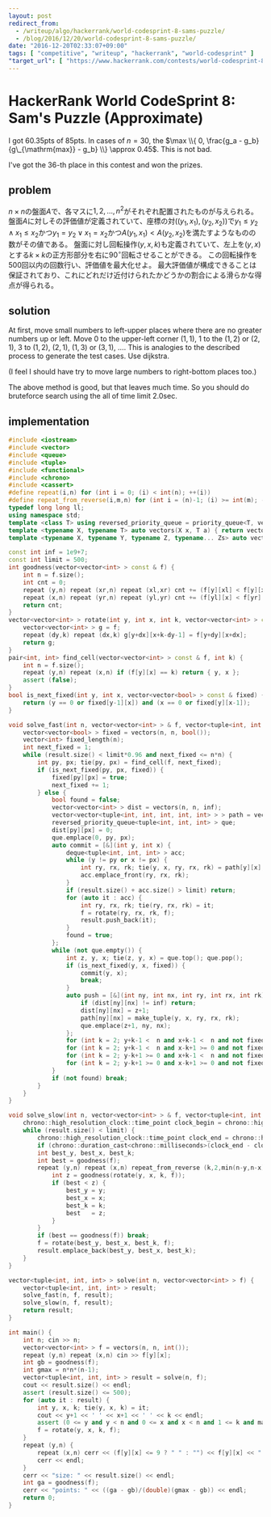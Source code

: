 ```yaml
---
layout: post
redirect_from:
  - /writeup/algo/hackerrank/world-codesprint-8-sams-puzzle/
  - /blog/2016/12/20/world-codesprint-8-sams-puzzle/
date: "2016-12-20T02:33:07+09:00"
tags: [ "competitive", "writeup", "hackerrank", "world-codesprint" ]
"target_url": [ "https://www.hackerrank.com/contests/world-codesprint-8/challenges/sams-puzzle" ]
---
```


# HackerRank World CodeSprint 8: Sam's Puzzle (Approximate)

I got $60.35$pts of $85$pts. In cases of $n = 30$, the $\max \\{ 0, \frac{g_a - g_b}{g\_{\mathrm{max}} - g_b} \\} \approx 0.45$. This is not bad.

I've got the $36$-th place in this contest and won the prizes.

## problem

$n \times n$の盤面$A$で、各マスに$1, 2, \dots, n^2$がそれぞれ配置されたものが与えられる。
盤面$A$に対しその評価値が定義されていて、座標の対$((y_1, x_1), (y_2, x_2))$で$y_1 \le y_2 \land x_1 \le x_2$かつ$y_1 = y_2 \lor x_1 = x_2$かつ$A(y_1, x_1) \lt A(y_2, x_2)$を満たすようなものの数がその値である。
盤面に対し回転操作$(y, x, k)$も定義されていて、左上を$(y, x)$とする$k \times k$の正方形部分を右に$90^{\circ}$回転させることができる。
この回転操作を$500$回以内の回数行い、評価値を最大化せよ。
最大評価値が構成できることは保証されており、これにどれだけ近付けられたかどうかの割合による滑らかな得点が得られる。

## solution

At first, move small numbers to left-upper places where there are no greater numbers up or left.
Move $0$ to the upper-left corner $(1, 1)$, $1$ to the $(1, 2)$ or $(2, 1)$, $3$ to $(1, 2)$, $(2, 1)$, $(1, 3)$ or $(3, 1)$, $\dots$.
This is analogies to the described process to generate the test cases.
Use dijkstra.

(I feel I should have try to move large numbers to right-bottom places too.)

The above method is good, but that leaves much time.
So you should do bruteforce search using the all of time limit $2.0$sec.

## implementation

``` c++
#include <iostream>
#include <vector>
#include <queue>
#include <tuple>
#include <functional>
#include <chrono>
#include <cassert>
#define repeat(i,n) for (int i = 0; (i) < int(n); ++(i))
#define repeat_from_reverse(i,m,n) for (int i = (n)-1; (i) >= int(m); --(i))
typedef long long ll;
using namespace std;
template <class T> using reversed_priority_queue = priority_queue<T, vector<T>, greater<T> >;
template <typename X, typename T> auto vectors(X x, T a) { return vector<T>(x, a); }
template <typename X, typename Y, typename Z, typename... Zs> auto vectors(X x, Y y, Z z, Zs... zs) { auto cont = vectors(y, z, zs...); return vector<decltype(cont)>(x, cont); }

const int inf = 1e9+7;
const int limit = 500;
int goodness(vector<vector<int> > const & f) {
    int n = f.size();
    int cnt = 0;
    repeat (y,n) repeat (xr,n) repeat (xl,xr) cnt += (f[y][xl] < f[y][xr]);
    repeat (x,n) repeat (yr,n) repeat (yl,yr) cnt += (f[yl][x] < f[yr][x]);
    return cnt;
}
vector<vector<int> > rotate(int y, int x, int k, vector<vector<int> > const & f) {
    vector<vector<int> > g = f;
    repeat (dy,k) repeat (dx,k) g[y+dx][x+k-dy-1] = f[y+dy][x+dx];
    return g;
}
pair<int, int> find_cell(vector<vector<int> > const & f, int k) {
    int n = f.size();
    repeat (y,n) repeat (x,n) if (f[y][x] == k) return { y, x };
    assert (false);
}
bool is_next_fixed(int y, int x, vector<vector<bool> > const & fixed) {
    return (y == 0 or fixed[y-1][x]) and (x == 0 or fixed[y][x-1]);
}

void solve_fast(int n, vector<vector<int> > & f, vector<tuple<int, int, int> > & result) {
    vector<vector<bool> > fixed = vectors(n, n, bool());
    vector<int> fixed_length(n);
    int next_fixed = 1;
    while (result.size() < limit*0.96 and next_fixed <= n*n) {
        int py, px; tie(py, px) = find_cell(f, next_fixed);
        if (is_next_fixed(py, px, fixed)) {
            fixed[py][px] = true;
            next_fixed += 1;
        } else {
            bool found = false;
            vector<vector<int> > dist = vectors(n, n, inf);
            vector<vector<tuple<int, int, int, int, int> > > path = vectors(n, n, tuple<int, int, int, int, int>());
            reversed_priority_queue<tuple<int, int, int> > que;
            dist[py][px] = 0;
            que.emplace(0, py, px);
            auto commit = [&](int y, int x) {
                deque<tuple<int, int, int> > acc;
                while (y != py or x != px) {
                    int ry, rx, rk; tie(y, x, ry, rx, rk) = path[y][x];
                    acc.emplace_front(ry, rx, rk);
                }
                if (result.size() + acc.size() > limit) return;
                for (auto it : acc) {
                    int ry, rx, rk; tie(ry, rx, rk) = it;
                    f = rotate(ry, rx, rk, f);
                    result.push_back(it);
                }
                found = true;
            };
            while (not que.empty()) {
                int z, y, x; tie(z, y, x) = que.top(); que.pop();
                if (is_next_fixed(y, x, fixed)) {
                    commit(y, x);
                    break;
                }
                auto push = [&](int ny, int nx, int ry, int rx, int rk) {
                    if (dist[ny][nx] != inf) return;
                    dist[ny][nx] = z+1;
                    path[ny][nx] = make_tuple(y, x, ry, rx, rk);
                    que.emplace(z+1, ny, nx);
                };
                for (int k = 2; y+k-1 <  n and x+k-1 <  n and not fixed[y    ][x    ]; ++ k) push(y,     x+k-1, y,     x,     k); // right
                for (int k = 2; y+k-1 <  n and x-k+1 >= 0 and not fixed[y    ][x-k+1]; ++ k) push(y+k-1, x,     y,     x-k+1, k); // down
                for (int k = 2; y-k+1 >= 0 and x+k-1 <  n and not fixed[y-k+1][x    ]; ++ k) push(y-k+1, x,     y-k+1, x,     k); // up
                for (int k = 2; y-k+1 >= 0 and x-k+1 >= 0 and not fixed[y-k+1][x-k+1]; ++ k) push(y,     x-k+1, y-k+1, x-k+1, k); // left
            }
            if (not found) break;
        }
    }
}

void solve_slow(int n, vector<vector<int> > & f, vector<tuple<int, int, int> > & result) {
    chrono::high_resolution_clock::time_point clock_begin = chrono::high_resolution_clock::now();
    while (result.size() < limit) {
        chrono::high_resolution_clock::time_point clock_end = chrono::high_resolution_clock::now();
        if (chrono::duration_cast<chrono::milliseconds>(clock_end - clock_begin).count() >= 1900) break;
        int best_y, best_x, best_k;
        int best = goodness(f);
        repeat (y,n) repeat (x,n) repeat_from_reverse (k,2,min(n-y,n-x)+1) {
            int z = goodness(rotate(y, x, k, f));
            if (best < z) {
                best_y = y;
                best_x = x;
                best_k = k;
                best   = z;
            }
        }
        if (best == goodness(f)) break;
        f = rotate(best_y, best_x, best_k, f);
        result.emplace_back(best_y, best_x, best_k);
    }
}

vector<tuple<int, int, int> > solve(int n, vector<vector<int> > f) {
    vector<tuple<int, int, int> > result;
    solve_fast(n, f, result);
    solve_slow(n, f, result);
    return result;
}

int main() {
    int n; cin >> n;
    vector<vector<int> > f = vectors(n, n, int());
    repeat (y,n) repeat (x,n) cin >> f[y][x];
    int gb = goodness(f);
    int gmax = n*n*(n-1);
    vector<tuple<int, int, int> > result = solve(n, f);
    cout << result.size() << endl;
    assert (result.size() <= 500);
    for (auto it : result) {
        int y, x, k; tie(y, x, k) = it;
        cout << y+1 << ' ' << x+1 << ' ' << k << endl;
        assert (0 <= y and y < n and 0 <= x and x < n and 1 <= k and max(y,x) + k <= n);
        f = rotate(y, x, k, f);
    }
    repeat (y,n) {
        repeat (x,n) cerr << (f[y][x] <= 9 ? " " : "") << f[y][x] << " ";
        cerr << endl;
    }
    cerr << "size: " << result.size() << endl;
    int ga = goodness(f);
    cerr << "points: " << ((ga - gb)/(double)(gmax - gb)) << endl;
    return 0;
}
```
